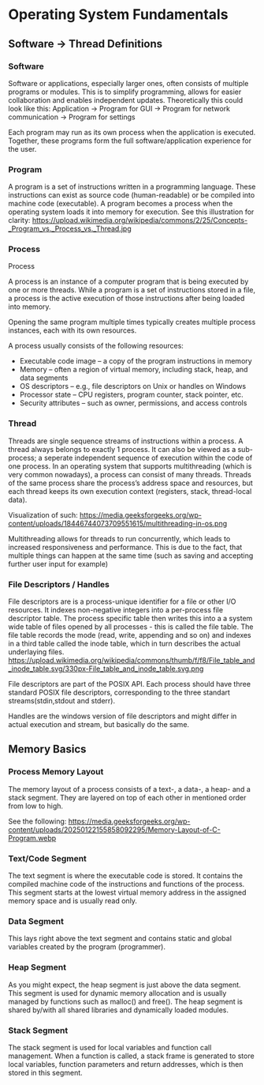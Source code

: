 # Operating System Fundamentals

## Software -> Thread Definitions
### Software
Software or applications, especially larger ones, often consists of multiple programs or modules. This is to simplify programming, allows for easier collaboration and enables independent updates. 
Theoretically this could look like this:
 Application
    -> Program for GUI
    -> Program for network communication
    -> Program for settings

Each program may run as its own process when the application is executed.
Together, these programs form the full software/application experience for the user.

### Program
A program is a set of instructions written in a programming language. These instructions can exist as source code (human-readable) or be compiled into machine code (executable). 
A program becomes a process when the operating system loads it into memory for execution.
See this illustration for clarity:
https://upload.wikimedia.org/wikipedia/commons/2/25/Concepts-_Program_vs._Process_vs._Thread.jpg

### Process
Process

A process is an instance of a computer program that is being executed by one or more threads. While a program is a set of instructions stored in a file, a process is the active execution of those instructions after being loaded into memory.

Opening the same program multiple times typically creates multiple process instances, each with its own resources.

A process usually consists of the following resources:

 - Executable code image – a copy of the program instructions in memory
 - Memory – often a region of virtual memory, including stack, heap, and data segments
 - OS descriptors – e.g., file descriptors on Unix or handles on Windows
 - Processor state – CPU registers, program counter, stack pointer, etc.
 - Security attributes – such as owner, permissions, and access controls

### Thread
Threads are single sequence streams of instructions within a process. A thread always belongs to exactly 1 process. It can also be viewed as a sub-process; a seperate independent sequence of execution within the code of one process.
In an operating system that supports multithreading (which is very common nowadays), a process can consist of many threads.
Threads of the same process share the process’s address space and resources, but each thread keeps its own execution context (registers, stack, thread-local data).

Visualization of such: 
https://media.geeksforgeeks.org/wp-content/uploads/18446744073709551615/multithreading-in-os.png

Multithreading allows for threads to run concurrently, which leads to increased responsiveness and performance. This is due to the fact, that multiple things can happen at the same time (such as saving and accepting further user input for example)


### File Descriptors / Handles
File descriptors are is a process-unique identifier for a file or other I/O resources. 
It indexes non-negative integers into a per-process file descriptor table. 
The process specific table then writes this into a a system wide table of files opened by all processes - this is called the file table.
The file table records the mode (read, write, appending and so on) and indexes in a third table called the inode table, which in turn describes the actual underlaying files.
https://upload.wikimedia.org/wikipedia/commons/thumb/f/f8/File_table_and_inode_table.svg/330px-File_table_and_inode_table.svg.png

File descriptors are part of the POSIX API. Each process should have three standard POSIX file descriptors, corresponding to the three standart streams(stdin,stdout and stderr).

Handles are the windows version of file descriptors and might differ in actual execution and stream, but basically do the same.

## Memory Basics
### Process Memory Layout
The memory layout of a process consists of a text-, a data-, a heap- and a stack segment. They are layered on top of each other in mentioned order from low to high. 

See the following:
https://media.geeksforgeeks.org/wp-content/uploads/20250122155858092295/Memory-Layout-of-C-Program.webp

### Text/Code Segment
The text segment is where the executable code is stored. It contains the compiled machine code of the instructions and functions of the process. 
This segment starts at the lowest virtual memory address in the assigned memory space and is usually read only. 

### Data Segment
This lays right above the text segment and contains static and global variables created by the program (programmer).

### Heap Segment
As you might expect, the heap segment is just above the data segment. This segment is used for dynamic memory allocation and is usually managed by functions such as malloc() and free().
The heap segment is shared by/with all shared libraries and dynamically loaded modules. 


### Stack Segment
The stack segment is used for local variables and function call management. When a function is called, a stack frame is generated to store local variables, function parameters and return addresses, which is then stored in this segment. 



<!-- 
Author: cturpn
File: os-fundamentals.md
Purpose: Documentation of the basic linux architecture to further understand the different components
Created: 2025-08-22
Edited: 2025-08-22
-->
